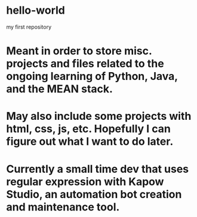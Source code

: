 # hello-world
my first repository

# Meant in order to store misc. projects and files related to the ongoing learning of Python, Java, and the MEAN stack.

# May also include some projects with html, css, js, etc. Hopefully I can figure out what I want to do later.
# Currently a small time dev that uses regular expression with Kapow Studio, an automation bot creation and maintenance tool.
